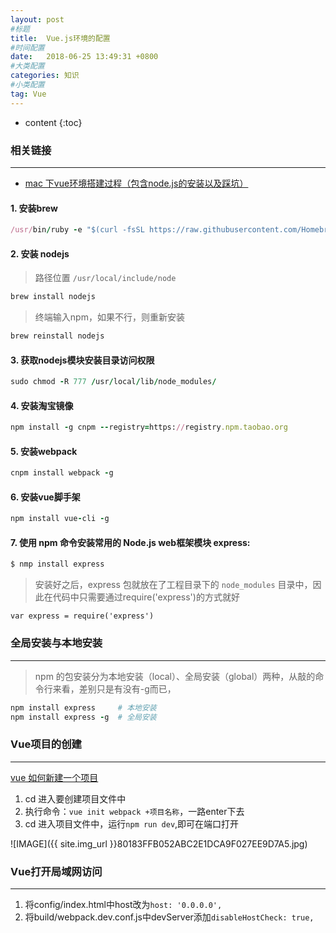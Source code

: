 ```yaml
---
layout: post
#标题
title:  Vue.js环境的配置
#时间配置
date:   2018-06-25 13:49:31 +0800
#大类配置
categories: 知识
#小类配置
tag: Vue
---
```

 
* content
{:toc}

### 相关链接
---
* <a href="https://www.cnblogs.com/yuxiaohe/p/7727472.html" target="_blank">mac 下vue环境搭建过程（包含node.js的安装以及踩坑）</a><br>


#### 1. 安装brew

```ruby
/usr/bin/ruby -e "$(curl -fsSL https://raw.githubusercontent.com/Homebrew/install/master/install)"
```

#### 2. 安装 nodejs

> 路径位置 `/usr/local/include/node`

```ruby
brew install nodejs
```

> 终端输入npm，如果不行，则重新安装

```ruby
brew reinstall nodejs
```

#### 3. 获取nodejs模块安装目录访问权限

```ruby
sudo chmod -R 777 /usr/local/lib/node_modules/
```

#### 4. 安装淘宝镜像

```ruby
npm install -g cnpm --registry=https://registry.npm.taobao.org
```

#### 5. 安装webpack

```ruby
cnpm install webpack -g
```

#### 6. 安装vue脚手架


```ruby
npm install vue-cli -g
```

#### 7. 使用 npm 命令安装常用的 Node.js web框架模块 express:

```ruby
$ nmp install express
```

> 安装好之后，express 包就放在了工程目录下的 `node_modules` 目录中，因此在代码中只需要通过require('express')的方式就好

```vue
var express = require('express')
```

### 全局安装与本地安装
---

> npm 的包安装分为本地安装（local）、全局安装（global）两种，从敲的命令行来看，差别只是有没有-g而已，

```ruby
npm install express     # 本地安装
npm install express -g  # 全局安装
```

### Vue项目的创建
---

<a href="https://blog.csdn.net/ygy211715/article/details/79387238" target="_blank">vue 如何新建一个项目</a><br>

1. cd 进入要创建项目文件中
2. 执行命令：`vue init webpack +项目名称`，一路enter下去
3. cd 进入项目文件中，运行`npm run dev`,即可在端口打开

![IMAGE]({{ site.img_url }}80183FFB052ABC2E1DCA9F027EE9D7A5.jpg)

### Vue打开局域网访问
---

1. 将config/index.html中host改为`host: '0.0.0.0',`
2. 将build/webpack.dev.conf.js中devServer添加`disableHostCheck: true,`